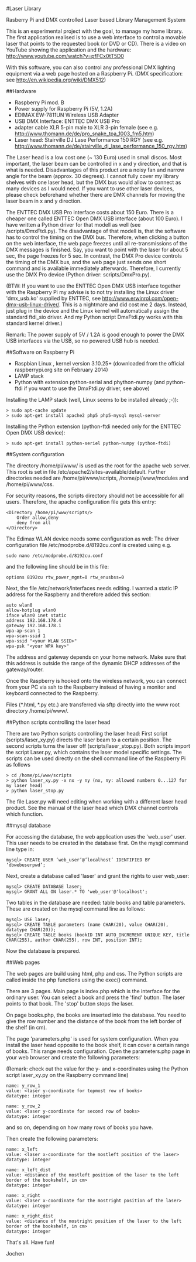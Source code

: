 #Laser Library

Rasberry Pi and DMX controlled Laser based Library Management System


This is an experimental project with the goal, to manage my home library. The first application realised is to use a web interface to control a movable laser that points to the requested book (or DVD or CD). There is a video on YouTube showing the application and the hardware: http://www.youtube.com/watch?v=pfFCx0tT5D0


With this software, you can also control any professional DMX lighting equipment via a web page hosted on a Raspberry Pi. (DMX specification: see http://en.wikipedia.org/wiki/DMX512)

##Hardware

* Raspberry Pi mod. B
* Power supply for Raspberry Pi (5V, 1.2A)
* EDIMAX EW-7811UN Wireless USB Adapter
* USB DMX Interface: ENTTEC DMX USB Pro
* adapter cable XLR 5-pin male to XLR 3-pin female (see e.g. http://www.thomann.de/de/pro_snake_tpa_1003_fm5.htm)
* Laser head: Stairville DJ Lase Performance 150 RGY (see e.g. http://www.thomann.de/de/stairville_dj_lase_performance_150_rgy.htm)

The Laser head is a low cost one (~ 130 Euro) used in small discos. Most important, the laser beam can be controlled in x and y direction, and that is what is needed. Disadvantages of this product are a noisy fan and narrow angle for the beam (approx. 30 degrees). I cannot fully cover my library shelves with one laser head, but the DMX bus would allow to connect as many devices as I would need. If you want to use other laser devices, please check beforehand whether there are DMX channels for moving the laser beam in x and y direction.

The ENTTEC DMX USB Pro interface costs about 150 Euro. There is a cheaper one called ENTTEC Open DMX USB interface (about 100 Euro). I have written a Python driver for that modell as well (see /scripts/DmxFtdi.py). The disadvantage of that modell is, that the software has to control the timing on the DMX bus. Therefore, when clicking a button on the web interface, the web page freezes until all re-transmissions of the DMX messages is finished. Say, you want to point with the laser for about 5 sec, the page freezes for 5 sec. In contrast, the DMX Pro device controls the timing of the DMX bus, and the web page just sends one short command and is available immediately afterwards. Therefore, I currently use the DMX Pro device (Python driver: scripts/DmxPro.py).

(BTW: If you want to use the  ENTTEC Open DMX USB interface together with the Raspberry Pi my advise is to not try installing the Linux driver 'dmx_usb.ko' supplied by ENTTEC, see http://www.erwinrol.com/open-dmx-usb-linux-driver/. This is a nightmare and did cost me 2 days. Instead, just plug in the device and the Linux kernel will automatically assign the standard ftdi_sio driver. And my Python script DmxFtdi.py works with this standard kernel driver.)

Remark: The power supply of 5V / 1.2A is good enough to power the DMX USB interfaces via the USB, so no powered USB hub is needed.

##Software on Raspberry Pi

* Raspbian Linux , kernel version 3.10.25+ (downloaded from the official raspberrypi.org site on February 2014)
* LAMP stack
* Python with extension python-serial and phython-numpy (and python-ftdi if you want to use the DmxFtdi.py driver, see above)

Installing the LAMP stack (well, Linux seems to be installed already ;-)):

    > sudo apt-cache update
    > sudo apt-get install apache2 php5 php5-mysql mysql-server

Installing the Python extension (python-ftdi needed only for the ENTTEC Open DMX USB device):

    > sudo apt-get install python-seriel python-numpy (python-ftdi)

##System configuration

The directory /home/pi/www/ is used as the root for the apache web server. This root is set in file /etc/apache2/sites-available/default. Further directories needed are /home/pi/www/scripts, /home/pi/www/modules and /home/pi/www/css.

For security reasons, the scripts directory should not be accessible for all users. Therefore, the apache configuration file gets this entry:

    <Directory /home/pi/www/scripts/>
        Order allow,deny
        deny from all
    </Directory>

The Edimax WLAN device needs some configuration as well: The driver configuration file /etc/modprobe.d/8192cu.conf is created using e.g. 

    sudo nano /etc/modprobe.d/8192cu.conf
    
and the following line should be in this file:

    options 8192cu rtw_power_mgnt=0 rtw_enusbss=0

Next, the file /etc/network/interfaces needs editing. I wanted a static IP address for the Raspberry and therefore added this section:

    auto wlan0
    allow-hotplug wlan0
    iface wlan0 inet static
    address 192.168.178.4
    gateway 192.168.178.1
    wpa-ap-scan 1
    wpa-scan-ssid 1
    wpa-ssid "<your WLAN SSID>"
    wpa-psk "<your WPA key>"

The address and gateway depends on your home network. Make sure that this address is outside the range of the dynamic DHCP addresses of the gateway/router.

Once the Raspberry is hooked onto the wireless network, you can connect from your PC via ssh to the Raspberry instead of having a monitor and keyboard connected to the Raspberry.

Files (*.html, *.py etc.) are transferred via sftp directly into the www root directory /home/pi/www/.

##Python scripts controlling the laser head

There are two Python scripts controlling the laser head: First script (scripts/laser_xy.py) directs the laser beam to a certain position. The second scripts turns the laser off (scripts/laser_stop.py). Both scripts import the script Laser.py, which contains the laser model specific settings. The scripts can be used directly on the shell command line of the Raspberry Pi as follows

    > cd /home/pi/www/scripts
    > python laser_xy.py -x nx -y ny (nx, ny: allowed numbers 0...127 for my laser head)
    > python laser_stop.py

The file Laser.py will need editing when working with a different laser head product. See the manual of the laser head which DMX channel controls which function.

##mysql database

For accessing the database, the web application uses the 'web_user' user. This user needs to be created in the database first. On the mysgl command line type in:

    mysql> CREATE USER ‘web_user’@’localhost’ IDENTIFIED BY ‘dbwebuserpwd’;

Next, create a database called 'laser' and grant the rights to user web_user:

    mysql> CREATE DATABASE laser;
    mysgl> GRANT ALL ON laser.* TO 'web_user'@'localhost';

Two tables in the database are needed: table books and table parameters. These are created on the mysql command line as follows:

    mysql> USE laser;
    mysql> CREATE TABLE parameters (name CHAR(20), value CHAR(20), datatype CHAR(20));
    mysql> CREATE TABLE books (bookID INT AUTO_INCREMENT UNIQUE KEY, title CHAR(255), author CHAR(255), row INT, position INT);
    

Now the database is prepared.

##Web pages

The web pages are build using html, php and css. The Python scripts are called inside the php functions using the exec() command.

There are 3 pages. Main page is index.php which is the interface for the ordinary user. You can select a book and press the 'find' button. The laser points to that book. The 'stop' button stops the laser.

On page books.php, the books are inserted into the database. You need to give the row number and the distance of the book from the left border of the shelf (in cm).

The page 'parameters.php' is used for system configuration. When you install the laser head opposite to the book shelf, it can cover a certain range of books. This range needs configuration. Open the parameters.php page in your web browser and create the following parameters:

(Remark: check out the value for the y- and x-coordinates using the Python script laser_xy.py on the Raspberry command line)

    name: y_row_1
    value: <laser y-coordinate for topmost row of books>
    datatype: integer

    name: y_row_2
    value: <laser y-coordinate for second row of books>
    datatype: integer

and so on, depending on how many rows of books you have.

Then create the following parameters:

    name: x_left
    value: <laser x-coordinate for the mostleft position of the laser>
    datatype: integer

    name: x_left_dist
    value: <distance of the mostleft position of the laser to the left border of the bookshelf, in cm>
    datatype: integer

    name: x_right
    value: <laser x-coordinate for the mostright position of the laser>
    datatype: integer

    name: x_right_dist
    value: <distance of the mostright position of the laser to the left border of the bookshelf, in cm>
    datatype: integer

That's all. Have fun!

Jochen
